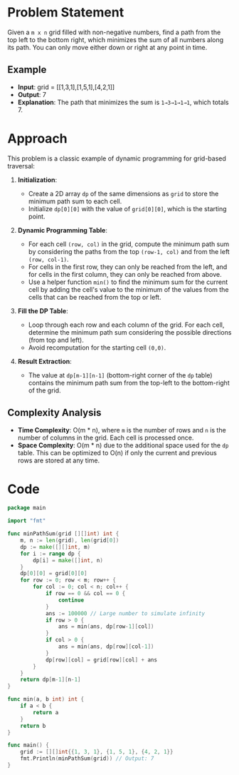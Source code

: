 # Problem Statement
Given a `m x n` grid filled with non-negative numbers, find a path from the top left to the bottom right, which minimizes the sum of all numbers along its path. You can only move either down or right at any point in time.

## Example
- **Input**: grid = [[1,3,1],[1,5,1],[4,2,1]]
- **Output**: 7
- **Explanation**: The path that minimizes the sum is `1→3→1→1→1`, which totals 7.

# Approach
This problem is a classic example of dynamic programming for grid-based traversal:
1. **Initialization**:
    - Create a 2D array `dp` of the same dimensions as `grid` to store the minimum path sum to each cell.
    - Initialize `dp[0][0]` with the value of `grid[0][0]`, which is the starting point.

2. **Dynamic Programming Table**:
    - For each cell `(row, col)` in the grid, compute the minimum path sum by considering the paths from the top `(row-1, col)` and from the left `(row, col-1)`.
    - For cells in the first row, they can only be reached from the left, and for cells in the first column, they can only be reached from above.
    - Use a helper function `min()` to find the minimum sum for the current cell by adding the cell's value to the minimum of the values from the cells that can be reached from the top or left.

3. **Fill the DP Table**:
    - Loop through each row and each column of the grid. For each cell, determine the minimum path sum considering the possible directions (from top and left).
    - Avoid recomputation for the starting cell `(0,0)`.

4. **Result Extraction**:
    - The value at `dp[m-1][n-1]` (bottom-right corner of the `dp` table) contains the minimum path sum from the top-left to the bottom-right of the grid.

## Complexity Analysis
- **Time Complexity**: O(m * n), where `m` is the number of rows and `n` is the number of columns in the grid. Each cell is processed once.
- **Space Complexity**: O(m * n) due to the additional space used for the `dp` table. This can be optimized to O(n) if only the current and previous rows are stored at any time.

# Code
```go
package main

import "fmt"

func minPathSum(grid [][]int) int {
    m, n := len(grid), len(grid[0])
    dp := make([][]int, m)
    for i := range dp {
        dp[i] = make([]int, n)
    }
    dp[0][0] = grid[0][0]
    for row := 0; row < m; row++ {
        for col := 0; col < n; col++ {
            if row == 0 && col == 0 {
                continue
            }
            ans := 100000 // Large number to simulate infinity
            if row > 0 {
                ans = min(ans, dp[row-1][col])
            }
            if col > 0 {
                ans = min(ans, dp[row][col-1])
            }
            dp[row][col] = grid[row][col] + ans
        }
    }
    return dp[m-1][n-1]
}

func min(a, b int) int {
    if a < b {
        return a
    }
    return b
}

func main() {
    grid := [][]int{{1, 3, 1}, {1, 5, 1}, {4, 2, 1}}
    fmt.Println(minPathSum(grid)) // Output: 7
}
